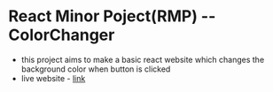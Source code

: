 # React Minor Poject(RMP) -- ColorChanger
- this project aims to make a basic react website which changes the background color when button is clicked
- live website - [link](https://rmp-color-changer.vercel.app/)
